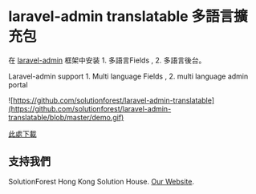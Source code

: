 laravel-admin translatable 多語言擴充包
======

在 [laravel-admin](https://laravel-admin.org) 框架中安装 1. 多語言Fields , 2. 多語言後台。

Laravel-admin support 1. Multi language Fields , 2. multi language admin portal

![https://github.com/solutionforest/laravel-admin-translatable](https://github.com/solutionforest/laravel-admin-translatable/blob/master/demo.gif)

[此處下載](https://laravel-admin.org/extensions/85)

## 支持我們

SolutionForest Hong Kong Solution House. [Our Website](https://solutionforest.net).
